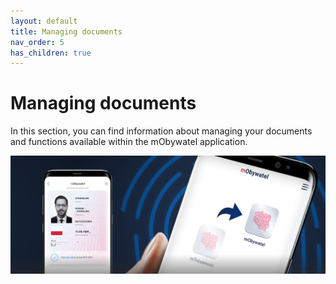 ```yaml
---
layout: default
title: Managing documents
nav_order: 5
has_children: true
---
```


# Managing documents

In this section, you can find information about managing your documents and functions available within the mObywatel application.


![managing the data](.././assets/images/managing.png)